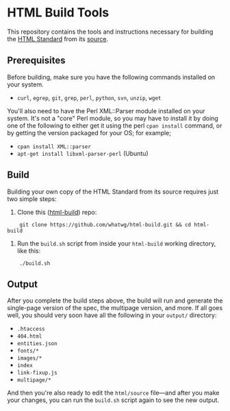 # HTML Build Tools

This repository contains the tools and instructions necessary for building the [HTML Standard](https://html.spec.whatwg.org/multipage/) from its [source](https://github.com/whatwg/html).

## Prerequisites

Before building, make sure you have the following commands installed on your system.

- `curl`, `egrep`, `git`, `grep`, `perl`, `python`, `svn`, `unzip`, `wget`

You'll also need to have the Perl XML::Parser module installed on your system. It's not a "core" Perl module, so you may have to install it by doing one of the following to either get it using the perl `cpan install` command, or by getting the version packaged for your OS; for example;

- `cpan install XML::parser`
- `apt-get install libxml-parser-perl` (Ubuntu)

## Build

Building your own copy of the HTML Standard from its source requires just two simple steps:

1. Clone this ([html-build](https://github.com/whatwg/html-build)) repo:
```
    git clone https://github.com/whatwg/html-build.git && cd html-build
```

1. Run the `build.sh` script from inside your `html-build` working directory, like this:
```
    ./build.sh
```

## Output

After you complete the build steps above, the build will run and generate the single-page version of the spec, the multipage version, and more. If all goes well, you should very soon have all the following in your `output/` directory:

- `.htaccess`
- `404.html`
- `entities.json`
- `fonts/*`
- `images/*`
- `index`
- `link-fixup.js`
- `multipage/*`

And then you're also ready to edit the `html/source` file—and after you make your changes, you can run the `build.sh` script again to see the new output.
